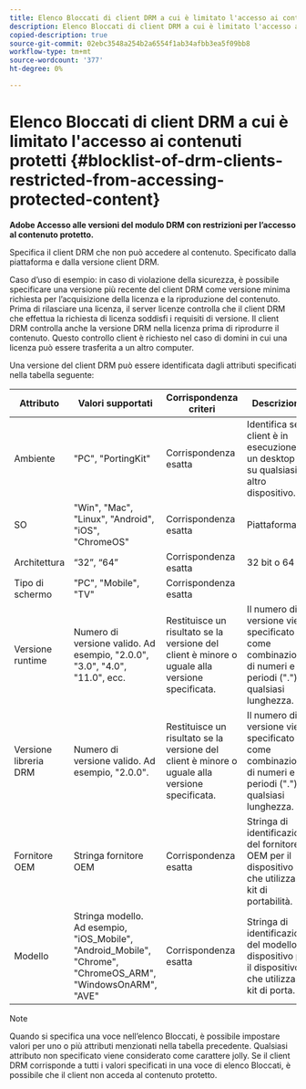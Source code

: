 ```yaml
---
title: Elenco Bloccati di client DRM a cui è limitato l'accesso ai contenuti protetti
description: Elenco Bloccati di client DRM a cui è limitato l'accesso ai contenuti protetti
copied-description: true
source-git-commit: 02ebc3548a254b2a6554f1ab34afbb3ea5f09bb8
workflow-type: tm+mt
source-wordcount: '377'
ht-degree: 0%

---
```


# Elenco Bloccati di client DRM a cui è limitato l&#39;accesso ai contenuti protetti {#blocklist-of-drm-clients-restricted-from-accessing-protected-content}

**Adobe Accesso alle versioni del modulo DRM con restrizioni per l’accesso al contenuto protetto.**

Specifica il client DRM che non può accedere al contenuto. Specificato dalla piattaforma e dalla versione client DRM.

Caso d’uso di esempio: in caso di violazione della sicurezza, è possibile specificare una versione più recente del client DRM come versione minima richiesta per l’acquisizione della licenza e la riproduzione del contenuto. Prima di rilasciare una licenza, il server licenze controlla che il client DRM che effettua la richiesta di licenza soddisfi i requisiti di versione. Il client DRM controlla anche la versione DRM nella licenza prima di riprodurre il contenuto. Questo controllo client è richiesto nel caso di domini in cui una licenza può essere trasferita a un altro computer.

Una versione del client DRM può essere identificata dagli attributi specificati nella tabella seguente:

| **Attributo** | **Valori supportati** | **Corrispondenza criteri** | **Descrizione** |
|---|---|---|---|
| Ambiente | &quot;PC&quot;, &quot;PortingKit&quot; | Corrispondenza esatta | Identifica se il client è in esecuzione su un desktop o su qualsiasi altro dispositivo. |
| SO | &quot;Win&quot;, &quot;Mac&quot;, &quot;Linux&quot;, &quot;Android&quot;, &quot;iOS&quot;, &quot;ChromeOS&quot; | Corrispondenza esatta | Piattaforma |
| Architettura | “32”, “64” | Corrispondenza esatta | 32 bit o 64 bit |
| Tipo di schermo | &quot;PC&quot;, &quot;Mobile&quot;, &quot;TV&quot; | Corrispondenza esatta | |
| Versione runtime | Numero di versione valido. Ad esempio, &quot;2.0.0&quot;, &quot;3.0&quot;, &quot;4.0&quot;, &quot;11.0&quot;, ecc. | Restituisce un risultato se la versione del client è minore o uguale alla versione specificata. | Il numero di versione viene specificato come combinazione di numeri e periodi (&quot;.&quot;) di qualsiasi lunghezza. |
| Versione libreria DRM | Numero di versione valido. Ad esempio, &quot;2.0.0&quot;. | Restituisce un risultato se la versione del client è minore o uguale alla versione specificata. | Il numero di versione viene specificato come combinazione di numeri e periodi (&quot;.&quot;) di qualsiasi lunghezza. |
| Fornitore OEM | Stringa fornitore OEM | Corrispondenza esatta | Stringa di identificazione del fornitore OEM per il dispositivo che utilizza il kit di portabilità. |
| Modello | Stringa modello. Ad esempio, &quot;iOS_Mobile&quot;, &quot;Android_Mobile&quot;, &quot;Chrome&quot;, &quot;ChromeOS_ARM&quot;, &quot;WindowsOnARM&quot;, &quot;AVE&quot; | Corrispondenza esatta | Stringa di identificazione del modello di dispositivo per il dispositivo che utilizza il kit di porta. |

>[!NOTE]
>
>Quando si specifica una voce nell’elenco Bloccati, è possibile impostare valori per uno o più attributi menzionati nella tabella precedente. Qualsiasi attributo non specificato viene considerato come carattere jolly. Se il client DRM corrisponde a tutti i valori specificati in una voce di elenco Bloccati, è possibile che il client non acceda al contenuto protetto.
